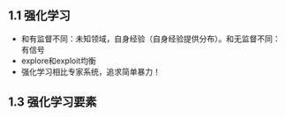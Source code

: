 ## 1.1 强化学习
- 和有监督不同：未知领域，自身经验（自身经验提供分布）。和无监督不同：有信号
- explore和exploit均衡
- 强化学习相比专家系统，追求简单暴力！
## 1.3 强化学习要素

